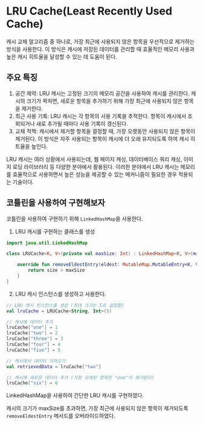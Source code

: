 # LRU Cache(Least Recently Used Cache)

캐시 교체 알고리즘 중 하나로, 가장 최근에 사용되지 않은 항목을 우선적으로 제거하는 방식을 사용한다. 이 방식은 캐시에 저장된 데이터를 관리할 때 효율적인 메모리 사용과 높은 캐시 히트율을 달성할 수 있는 데
도움이 된다.

## 주요 특징

1. 공간 제약: LRU 캐시는 고정된 크기의 메모리 공간을 사용하여 캐시를 관리한다. 캐시의 크기가 꽉차면, 새로운 항목을 추가하기 위해 가장 최근에 사용되지 않은 항목을 제거한다.
2. 최근 사용 기록: LRU 캐시는 각 항목의 사용 기록을 추적한다. 항목이 캐시에서 조회되거나 새로 추가될 때마다 사용 기록이 갱신된다.
3. 교체 적책: 캐시에서 제거할 항목을 결정할 때, 가장 오랫동안 사용되지 않은 항목이 제거된다. 이 방식은 자주 사용되는 항목이 캐시에 더 오래 유지되도록 하여 캐시 히트율을 높인다.

LRU 캐시는 여러 상황에서 사용되는데, 웹 페이지 캐싱, 데이터베이스 쿼리 캐싱, 이미지 로딩 라이브러리 등 다양한 분야에서 활용된다.
이러한 분야에서 LRU 캐시는 메모리를 효율적으로 사용하면서 높은 성능을 제공할 수 있는 메커니즘이 필요한 경우 적용되는 기술이다.

## 코틀린을 사용하여 구현해보자

코틀린을 사용하여 구현하기 위해 `LinkedHashMap`을 사용한다.

1. LRU 캐시를 구현하는 클래스를 생성

```kotlin
import java.util.LinkedHashMap

class LRUCache<K, V>(private val maxSize: Int) : LinkedHashMap<K, V>(maxSize + 1, 1.0f, true) {

    override fun removeEldestEntry(eldest: MutableMap.MutableEntry<K, V>?): Boolean {
        return size > maxSize
    }
}
```

2. LRU 캐시 인스턴스를 생성하고 사용한다.

```kotlin
// LRU 캐시 인스턴스를 생성 (최대 크기는 5로 설정함)
val lruCache = LRUCache<String, Int>(5)

// 캐시에 데이터 추가
lruCache["one"] = 1
lruCache["two"] = 2
lruCache["three"] = 3
lruCache["four"] = 4
lruCache["five"] = 5

// 캐시에서 데이터 가져오기
val retrievedData = lruCache["two"]

// 캐시에 새로운 데이터 추가 (가장 오래된 항목인 "one"이 제거된다)
lruCache["six"] = 6
```

LinkedHashMap을 사용하여 간단한 LRU 캐시를 구현하였다.

캐시의 크기가 maxSize를 초과하면, 가장 최근에 사용되지 않은 항목이 제거되도록 `removeEldestEntry` 메서드를 오버라이드하였다.